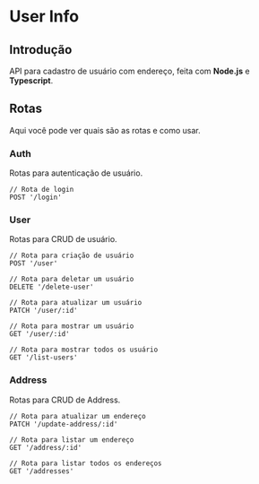 # User Info

## Introdução

API para cadastro de usuário com endereço, feita com **Node.js** e **Typescript**.

## Rotas

Aqui você pode ver quais são as rotas e como usar.

### Auth

Rotas para autenticação de usuário.

```http
// Rota de login
POST '/login'
```

### User

Rotas para CRUD de usuário.

```http
// Rota para criação de usuário
POST '/user'

// Rota para deletar um usuário
DELETE '/delete-user'

// Rota para atualizar um usuário
PATCH '/user/:id'

// Rota para mostrar um usuário
GET '/user/:id'

// Rota para mostrar todos os usuário
GET '/list-users'
```

### Address

Rotas para CRUD de Address.

```http
// Rota para atualizar um endereço
PATCH '/update-address/:id'

// Rota para listar um endereço
GET '/address/:id'

// Rota para listar todos os endereços
GET '/addresses'
```
